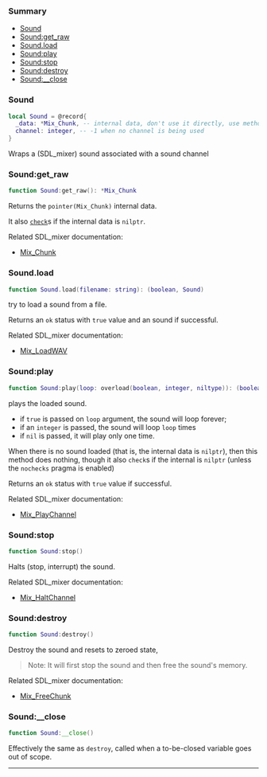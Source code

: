 ### Summary
* [Sound](#sound)
* [Sound:get_raw](#soundget_raw)
* [Sound.load](#soundload)
* [Sound:play](#soundplay)
* [Sound:stop](#soundstop)
* [Sound:destroy](#sounddestroy)
* [Sound:__close](#sound__close)

### Sound

```lua
local Sound = @record{
  _data: *Mix_Chunk, -- internal data, don't use it directly, use methods instead
  channel: integer, -- -1 when no channel is being used
}
```

Wraps a (SDL_mixer) sound associated with a sound channel

### Sound:get_raw

```lua
function Sound:get_raw(): *Mix_Chunk
```

Returns the `pointer(Mix_Chunk)` internal data.

It also [`check`](https://nelua.io/libraries/#check)s if the internal data is `nilptr`.

Related SDL_mixer documentation:
* [Mix_Chunk](https://www.libsdl.org/projects/SDL_mixer/docs/SDL_mixer_85.html#SEC85)

### Sound.load

```lua
function Sound.load(filename: string): (boolean, Sound)
```

try to load a sound from a file.

Returns an `ok` status with `true` value and an sound if successful.

Related SDL_mixer documentation:
* [Mix_LoadWAV](https://www.libsdl.org/projects/SDL_mixer/docs/SDL_mixer_19.html)

### Sound:play

```lua
function Sound:play(loop: overload(boolean, integer, niltype)): (boolean)
```

plays the loaded sound.
* if `true` is passed on `loop` argument, the sound will loop forever;
* if an `integer` is passed, the sound will loop `loop` times
* if `nil` is passed, it will play only one time.

When there is no sound loaded (that is, the internal data is `nilptr`), then this method
does nothing, though it also `check`s if the internal is `nilptr` (unless the `nochecks` pragma is enabled)

Returns an `ok` status with `true` value if successful.

Related SDL_mixer documentation:
* [Mix_PlayChannel](https://www.libsdl.org/projects/SDL_mixer/docs/SDL_mixer_28.html)

### Sound:stop

```lua
function Sound:stop()
```

Halts (stop, interrupt) the sound.

Related SDL_mixer documentation:
* [Mix_HaltChannel](https://www.libsdl.org/projects/SDL_mixer/docs/SDL_mixer_34.html)

### Sound:destroy

```lua
function Sound:destroy()
```

Destroy the sound and resets to zeroed state,

> Note: It will first stop the sound and then free the sound's memory.

Related SDL_mixer documentation:
* [Mix_FreeChunk](https://www.libsdl.org/projects/SDL_mixer/docs/SDL_mixer_24.html)

### Sound:__close

```lua
function Sound:__close()
```

Effectively the same as `destroy`, called when a to-be-closed variable goes out of scope.

---
